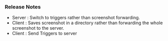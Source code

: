 ### Release Notes

- Server : Switch to triggers rather than screenshot forwarding.
- Client : Saves screenshot in a directory rather than forwarding the whole screenshot to the server.
- Client : Send Triggers to server